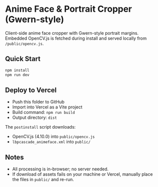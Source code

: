 # Anime Face & Portrait Cropper (Gwern-style)

Client-side anime face cropper with Gwern-style portrait margins. Embedded OpenCV.js is fetched during install and served locally from `/public/opencv.js`.

## Quick Start

```bash
npm install
npm run dev
```

## Deploy to Vercel
- Push this folder to GitHub
- Import into Vercel as a Vite project
- Build command: `npm run build`
- Output directory: `dist`

The `postinstall` script downloads:
- OpenCV.js (4.10.0) into `public/opencv.js`
- `lbpcascade_animeface.xml` into `public/`

## Notes
- All processing is in-browser; no server needed.
- If download of assets fails on your machine or Vercel, manually place the files in `public/` and re-run.
